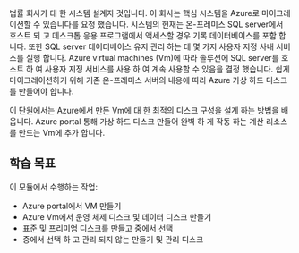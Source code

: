 법률 회사가 대 한 시스템 설계자 것입니다. 이 회사는 핵심 시스템을 Azure로 마이그레이션할 수 있습니다를 요청 했습니다. 시스템의 현재는 온-프레미스 SQL server에서 호스트 되 고 데스크톱 응용 프로그램에서 액세스할 경우 기록 데이터베이스를 포함 합니다. 또한 SQL server 데이터베이스 유지 관리 하는 데 몇 가지 사용자 지정 사내 서비스를 실행 합니다. Azure virtual machines (Vm)에 따라 솔루션에 SQL server를 호스트 하 여 사용자 지정 서비스를 사용 하 여 계속 사용할 수 있음을 결정 했습니다. 쉽게 마이그레이션하기 위해 기존 온-프레미스 서버의 내용에 따라 Azure 가상 하드 디스크를 만들어야 합니다.

이 단원에서는 Azure에서 만든 Vm에 대 한 최적의 디스크 구성을 설계 하는 방법을 배웁니다. Azure portal 통해 가상 하드 디스크 만들어 완벽 하 게 작동 하는 계산 리소스를 만드는 Vm에 추가 합니다.

## <a name="learning-objectives"></a>학습 목표

이 모듈에서 수행하는 작업:

- Azure portal에서 VM 만들기
- Azure Vm에서 운영 체제 디스크 및 데이터 디스크 만들기
- 표준 및 프리미엄 디스크를 만들고 중에서 선택
- 중에서 선택 하 고 관리 되지 않는 만들기 및 관리 디스크